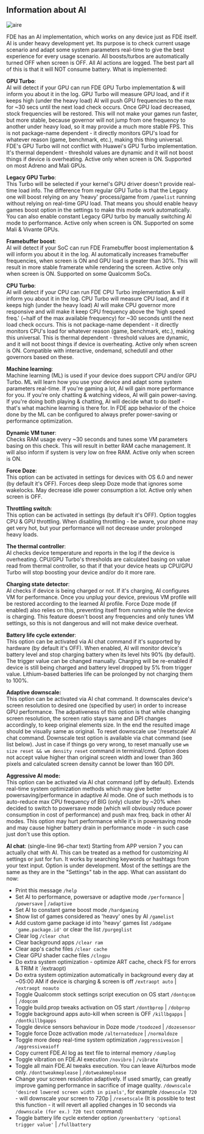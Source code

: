 ## Information about AI
![aire](https://github.com/feravolt/FDE.AI-docs/blob/master/aire.png?raw=true)

FDE has an AI implementation, which works on any device just as FDE itself. AI is under heavy development yet. Its purpose is to check current usage scenario and adapt some system parameters real-time to give the best experience for every usage scenario. All boosts/turbos are automatically turned OFF when screen is OFF. All AI actions are logged. The best part all of this is that it will NOT consume battery.
What is implemented:

**GPU Turbo**:\
AI will detect if your GPU can run FDE GPU Turbo implementation & will inform you about it in the log. GPU Turbo will measure GPU load, and if it keeps high (under the heavy load) AI will push GPU frequencies to the max for ~30 secs until the next load check occurs. Once GPU load decreased, stock frequencies will be restored. This will not make your games run faster, but more stable, because governor will not jump from one frequency to another under heavy load, so it may provide a much more stable FPS. This is not package-name dependent - it directly monitors GPU's load for whatever reason (game, benchmark, etc.), making this thing universal. FDE's GPU Turbo will not conflict with Huawei's GPU Turbo implementation. It's thermal dependent - threshold values are dynamic and it will not boost things if device is overheating.
Active only when screen is ON. Supported on most Adreno and Mali GPUs.

**Legacy GPU Turbo**:\
This Turbo will be selected if your kernel's GPU driver doesn't provide real-time load info. The difference from regular GPU Turbo is that the Legacy one will boost relying on any 'heavy' process/game from `/gamelist` running without relying on real-time GPU load. That means you should enable heavy games boost option in the settings to make this mode work automatically. You can also enable constant Legacy GPU turbo by manually switching AI mode to performance.
Active only when screen is ON. Supported on some Mali & Vivante GPUs.

**Framebuffer boost**:\
AI will detect if your SoC can run FDE Framebuffer boost implementation & will inform you about it in the log. AI automatically increases framebuffer frequencies, when screen is ON and GPU load is greater than 30%. This will result in more stable framerate while rendering the screen.
Active only when screen is ON. Supported on some Qualcomm SoCs.

**CPU Turbo**:\
AI will detect if your CPU can run FDE CPU Turbo implementation & will inform you about it in the log. CPU Turbo will measure CPU load, and if it keeps high (under the heavy load) AI will make CPU governor more responsive and will make it keep CPU frequency above the 'high speed freq.' (~half of the max available frequency) for ~30 seconds until the next load check occurs. This is not package-name dependent - it directly monitors CPU's load for whatever reason (game, benchmark, etc.), making this universal. This is thermal dependent - threshold values are dynamic, and it will not boost things if device is overheating.
Active only when screen is ON. Compatible with interactive, ondemand, schedutil and other governors based on these.

**Machine learning**:\
Machine learning (ML) is used if your device does support CPU and/or GPU Turbo. ML will learn how you use your device and adapt some system parameters real-time. If you're gaming a lot, AI will gain more performance for you. If you're only chatting & watching videos, AI will gain power-saving. If you're doing both playing & chatting, AI will decide what to do itself - that's what machine learning is there for. In FDE app behavior of the choice done by the ML can be configured to always prefer power-saving or performance optimization.

**Dynamic VM tuner**:\
Checks RAM usage every ~30 seconds and tunes some VM parameters basing on this check. This will result in better RAM cache management. It will also inform if system is very low on free RAM.
Active only when screen is ON.

**Force Doze**:\
This option can be activated in settings for devices with OS 6.0 and newer (by default it's OFF). Forces deep sleep Doze mode that ignores some wakelocks. May decrease idle power consumption a lot.
Active only when screen is OFF.

**Throttling switch**:\
This option can be activated in settings (by default it's OFF). Option toggles CPU & GPU throttling. When disabling throttling - be aware, your phone may get very hot, but your performance will not decrease under prolonged heavy loads.

**The thermal controller**:\
AI checks device temperature and reports in the log if the device is overheating. CPU/GPU Turbo's thresholds are calculated basing on value read from thermal controller, so that if that your device heats up CPU/GPU Turbo will stop boosting your device and/or do it more rare.

**Charging state detector**:\
AI checks if device is being charged or not. If it's charging, AI configures VM for performance. Once you unplug your device, previous VM profile will be restored according to the learned AI profile. Force Doze mode (if enabled) also relies on this, preventing itself from running while the device is charging.
This feature doesn't boost any frequencies and only tunes VM settings, so this is not dangerous and will not make device overheat.

**Battery life cycle extender**:\
This option can be activated via AI chat command if it's supported by hardware (by default it's OFF). When enabled, AI will monitor device's battery level and stop charging battery when its level hits 90% (by default). The trigger value can be changed manually. Charging will be re-enabled if device is still being charged and battery level dropped by 5% from trigger value. Lithium-based batteries life can be prolonged by not charging them to 100%.

**Adaptive downscale:**\
This option can be activated via AI chat command. It downscales device's screen resolution to desired one (specified by user) in order to increase GPU performance. The adpativeness of this option is that while changing screen resolution, the screen ratio stays same and DPI changes accordingly, to keep original elements size. In the end the resulted image should be visually same as original.
To reset downscale use '/resetscale' AI chat command. Downscale test option is available via chat command (see list below). Just in case if things go very wrong, to reset manually use ```wm size reset && wm density reset``` command in terminal/cmd.
Option does not accept value higher than original screen width and lower than 360 pixels and calculated screen density cannot be lower than 160 DPI.

**Aggressive AI mode:**\
This option can be activated via AI chat command (off by default). Extends real-time system optimization methods which may give better powersaving/performance in adaptive AI mode.
One of such methods is to auto-reduce max CPU frequency of BIG (only) cluster by ~20% when decided to switch to powersave mode (which will obviously reduce power consumption in cost of performance) and push max freq. back in other AI modes.
This option may hurt performance while it's in powersaving mode and may cause higher battery drain in performance mode - in such case just don't use this option.

**AI chat**: (single-line 96-char text)
Starting from APP version 7 you can actually chat with AI. This can be treated as a method for customizing AI settings or just for fun. It works by searching keywords or hashtags from your text input. Option is under development. Most of the settings are the same as they are in the "Settings" tab in the app.
What can assistant do now:
- Print this message `/help`
- Set AI to performance, powersave or adaptive mode `/performance` | `/powersave` | `/adaptive`
- Set AI to constant game boost mode `/hardgaming`
- Show list of games considered as 'heavy' ones by AI `/gamelist`
- Add custom game package id into 'heavy' games list `/addgame 'game.package.id'` or clear the list `/purgeglist`
- Clear log `/clear chat`
- Clear background apps `/clear ram`
- Clear app's cache files `/clear cache`
- Clear GPU shader cache files `/clngpu`
- Do extra system optimization - optimize ART cache, check FS for errors & TRIM it `/extraopt)
- Do extra system optimization automatically in background every day at ~05:00 AM if device is charging & screen is off `/extraopt auto` | `/extraopt noauto`
- Toggle Qualcomm stock settings script execution on OS start `/dontqcom` | `/doqcom`
- Toggle build.prop tweaks activation on OS start `/dontbprop` | `/dobprop`
- Toggle background apps auto-kill when screen is OFF `/killbgapps` | `/dontkillbgapps`
- Toggle device sensors behaviour in Doze mode `/toodozed` | `/dozesensor`
- Toggle force Doze activation mode `/alternatedoze` | `/normaldoze`
- Toggle more deep real-time system optimization `/aggressiveaion` | `/aggressiveaioff`
- Copy current FDE.AI log as text file to internal memory `/dumplog`
- Toggle vibration on FDE.AI execution `/novibro` | `/vibrate`
- Toggle all main FDE.AI tweaks execution. You can leave AI/turbos mode only. `/donttweakmeplease` | `/dotweakmeplease`
- Change your screen resolution adaptively. If used smartly, can greatly improve gaming performance in sacrifice of image quality. `/downscale 'desired lowered screen width in pixels'`, for example `/downscale 720` - will downscale your screen to 720p | `/resetscale` (It is possible to test this function - it will revert all applied changes in 10 seconds via `/downscale (for ex.) 720 test` command)
- Toggle battery life cycle extender option `/greenbattery 'optional trigger value'` | `/fullbattery`

